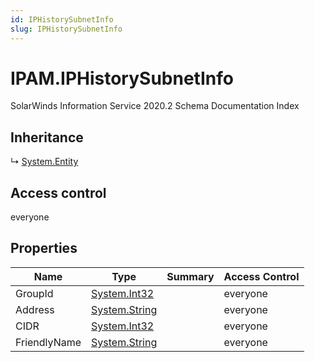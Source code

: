 ```yaml
---
id: IPHistorySubnetInfo
slug: IPHistorySubnetInfo
---
```


# IPAM.IPHistorySubnetInfo

SolarWinds Information Service 2020.2 Schema Documentation Index

## Inheritance

↳ [System.Entity](./../System/Entity)

## Access control

everyone

## Properties

| Name | Type | Summary | Access Control |
| ------ | ------ | ------ | ------ |
| GroupId | [System.Int32](https://docs.microsoft.com/en-us/dotnet/api/system.int32) |  | everyone |
| Address | [System.String](https://docs.microsoft.com/en-us/dotnet/api/system.string) |  | everyone |
| CIDR | [System.Int32](https://docs.microsoft.com/en-us/dotnet/api/system.int32) |  | everyone |
| FriendlyName | [System.String](https://docs.microsoft.com/en-us/dotnet/api/system.string) |  | everyone |

